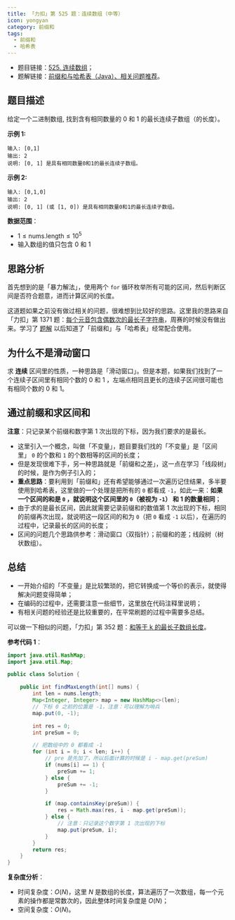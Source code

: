 ```yaml
---
title: 「力扣」第 525 题：连续数组（中等）
icon: yongyan
category: 前缀和
tags: 
  - 前缀和
  - 哈希表
---
```


- 题目链接：[525. 连续数组](https://leetcode-cn.com/problems/contiguous-array/)；
- 题解链接：[前缀和与哈希表（Java）、相关问题推荐](https://leetcode-cn.com/problems/contiguous-array/solution/qian-zhui-he-chai-fen-ha-xi-biao-java-by-liweiwei1/)。


## 题目描述

给定一个二进制数组, 找到含有相同数量的 0 和 1 的最长连续子数组（的长度）。

**示例 1:**

```
输入: [0,1]
输出: 2
说明: [0, 1] 是具有相同数量0和1的最长连续子数组。
```

**示例 2:**

```
输入: [0,1,0]
输出: 2
说明: [0, 1] (或 [1, 0]) 是具有相同数量0和1的最长连续子数组。
```

**数据范围**：

- $1 \le \text{nums.length} \le 10^5$
- 输入数组的值只包含 $0$ 和 $1$

## 思路分析

首先想到的是「暴力解法」，使用两个 `for` 循环枚举所有可能的区间，然后判断区间是否符合题意，进而计算区间的长度。

这道题如果之前没有做过相关的问题，很难想到比较好的思路。这里我的思路来自「力扣」第 1371 题：[每个元音包含偶数次的最长子字符串](https://leetcode-cn.com/problems/find-the-longest-substring-containing-vowels-in-even-counts/)，周赛的时候没有做出来。学习了 [题解](https://leetcode-cn.com/problems/find-the-longest-substring-containing-vowels-in-even-counts/solution/jian-dan-de-si-lu-by-mnizy/) 以后知道了「前缀和」与「哈希表」经常配合使用。

## 为什么不是滑动窗口

求 **连续** 区间里的性质，一种思路是「滑动窗口」。但是本题，如果我们找到了一个连续子区间里有相同个数的 $0$ 和 $1$ ，左端点相同且更长的连续子区间很可能也有相同个数的 $0$ 和 $1$。

## 通过前缀和求区间和

**注意**：只记录某个前缀和数字第 1 次出现的下标，因为我们要求的是最长。

+ 这里引入一个概念，叫做「不变量」，题目要我们找的「不变量」是「区间里」 `0` 的个数和 `1` 的个数相等的区间的长度；
+ 但是发现很难下手，另一种思路就是「前缀和之差」，这一点在学习「线段树」的时候，是作为例子引入的；
+ **重点思路**：要利用到「前缀和」还有希望能够通过一次遍历记住结果，多半要使用到哈希表，这里做的一个处理是把所有的 `0` 都看成 `-1`，如此一来：**如果一个区间的和是 `0` ，就说明这个区间里的 `0`（被视为 `-1`） 和 1 的数量相同**；
+ 由于求的是最长区间，因此就需要记录前缀和的数值第 1 次出现的下标，相同的前缀再次出现，就说明这一段区间的和为 `0`（把 `0` 看成 `-1` 以后），在遍历的过程中，记录最长的区间的长度；
+ 区间的问题几个思路供参考：滑动窗口（双指针）；前缀和的差；线段树（树状数组）。

## 总结

+ 一开始介绍的「不变量」是比较繁琐的，把它转换成一个等价的表示，就使得解决问题变得简单；
+ 在编码的过程中，还需要注意一些细节，这里放在代码注释里说明；
+ 有相关问题的经验还是比较重要的，在平常刷题的过程中需要多总结。

可以做一下相似的问题，「力扣」第 352 题：[和等于 k 的最长子数组长度](https://leetcode-cn.com/problems/maximum-size-subarray-sum-equals-k/)。

**参考代码 1**：

```Java []
import java.util.HashMap;
import java.util.Map;

public class Solution {

    public int findMaxLength(int[] nums) {
        int len = nums.length;
        Map<Integer, Integer> map = new HashMap<>(len);
        // 下标 0 之前的位置是 -1，注意：可以理解为哨兵
        map.put(0, -1);

        int res = 0;
        int preSum = 0;

        // 把数组中的 0 都看成 -1
        for (int i = 0; i < len; i++) {
            // pre 是先加了，所以后面计算的时候是 i - map.get(preSum)
            if (nums[i] == 1) {
                preSum += 1;
            } else {
                preSum += -1;
            }

            if (map.containsKey(preSum)) {
                res = Math.max(res, i - map.get(preSum));
            } else {
                // 注意：只记录这个数字第 1 次出现的下标
                map.put(preSum, i);
            }
        }
        return res;
    }
}
```


**复杂度分析**：

+ 时间复杂度：$O(N)$，这里 $N$ 是数组的长度，算法遍历了一次数组，每一个元素的操作都是常数次的，因此整体时间复杂度是 $O(N)$；
+ 空间复杂度：$O(N)$。





